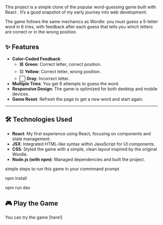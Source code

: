 
This project is a simple clone of the popular word-guessing game built with React .  It’s a good snapshot of my early journey into web development.

The game follows the same mechanics as Wordle: you must guess a 5-letter word in 6 tries, with feedback after each guess that tells you which letters are correct or in the wrong position.
## ✨ Features

- **Color-Coded Feedback**:
  - 🟩 **Green**: Correct letter, correct position.
  - 🟨 **Yellow**: Correct letter, wrong position.
  - ⬜ **Gray**: Incorrect letter.
- **Multiple Tries**: You get 6 attempts to guess the word.
- **Responsive Design**: The game is optimized for both desktop and mobile devices.
- **Game Reset**: Refresh the page to get a new word and start again.

---
## 🛠️ Technologies Used

- **React**: My first experience using React, focusing on components and state management.
- **JSX**: Integrated HTML-like syntax within JavaScript for UI components.
- **CSS**: Styled the game with a simple, clean layout inspired by the original Wordle.
- **Node.js (with npm)**: Managed dependencies and built the project.


 simple steps to run this game in your commmand prompt

   npm install

   npm run dev 
   

## 🎮 Play the Game  
You can try the game [here!]
